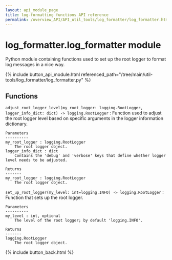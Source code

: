```yaml
---
layout: api_module_page
title: log-formatting functions API reference
permalink: /overview_API/API_util_tools/log_formatter/log_formatter.html
---
```


# log_formatter.log_formatter module

Python module containing functions used to set up the root logger to format log messages in a nice way.

{% include button_api_module.html referenced_path="/tree/main/util-tools/log_formatter/log_formatter.py" %}

## Functions

`adjust_root_logger_level(my_root_logger: logging.RootLogger, logger_info_dict: dict) -> logging.RootLogger`
:   Function used to adjust the root logger level based on specific arguments in the logger information dictionary.

    Parameters
    ----------
    my_root_logger : logging.RootLogger
        The root logger object.
    logger_info_dict : dict
        Contains the 'debug' and 'verbose' keys that define whether logger level needs to be adjusted.
    
    Returns
    -------
    my_root_logger : logging.RootLogger
        The root logger object.

`set_up_root_logger(my_level: int=logging.INFO) -> logging.RootLogger`
:   Function that sets up the root logger.

    Parameters
    ----------
    my_level : int, optional
        The level of the root logger; by default 'logging.INFO'.
    
    Returns
    -------
    logging.RootLogger
        The root logger object.

{% include button_back.html %}
